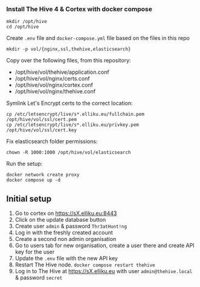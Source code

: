 ### Install The Hive 4 & Cortex with docker compose

```shell
mkdir /opt/hive
cd /opt/hive
```

Create `.env` file and `docker-compose.yml` file based on the files in this repo

```shell
mkdir -p vol/{nginx,ssl,thehive,elasticsearch}
```


Copy over the following files, from this repository:

- /opt/hive/vol/thehive/application.conf
- /opt/hive/vol/nginx/certs.conf
- /opt/hive/vol/nginx/cortex.conf
- /opt/hive/vol/nginx/thehive.conf

Symlink Let's Encrypt certs to the correct location:

```shell
cp /etc/letsencrypt/live/s*.elliku.eu/fullchain.pem /opt/hive/vol/ssl/cert.pem
cp /etc/letsencrypt/live/s*.elliku.eu/privkey.pem /opt/hive/vol/ssl/cert.key
```

Fix elasticsearch folder permissions:

```shell
chown -R 1000:1000 /opt/hive/vol/elasticsearch
```

Run the setup:

```shell
docker network create proxy
docker compose up -d
```

## Initial setup

1. Go to cortex on https://sX.elliku.eu:8443
1. Click on the update database button
1. Create user `admin` & password `Thr3atHunt!ng`
1. Log in with the freshly created account
1. Create a second non admin organisation
1. Go to users tab for new organisation, create a user there and create API key for the user
1. Update the `.env` file with the new API key
1. Restart The Hive node. `docker compose restart thehive`
1. Log in to The Hive at https://sX.elliku.eu with user `admin@thehive.local` & password `secret`

